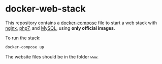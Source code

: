 # docker-web-stack

This repository contains a [docker-compose](docker-compose.yaml) file to start a web stack with [nginx](https://www.nginx.com/), [php7](https://www.php.net/), and [MySQL](https://www.mysql.com/), using **only official images**.

To run the stack:

```sh
docker-compose up
```

The website files should be in the folder `www`.
